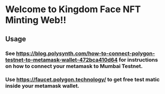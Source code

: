 # Welcome to Kingdom Face NFT Minting Web!!

## Usage
### See https://blog.polysynth.com/how-to-connect-polygon-testnet-to-metamask-wallet-472bca410d64 for instructions on how to connect your metamask to Mumbai Testnet.
### Use https://faucet.polygon.technology/ to get free test matic inside your metamask wallet. 
